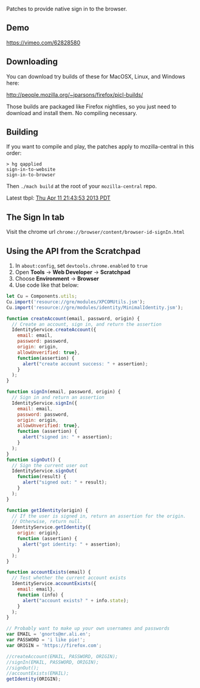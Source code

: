 Patches to provide native sign in to the browser.

## Demo

https://vimeo.com/62828580

## Downloading

You can download try builds of these for MacOSX, Linux, and Windows here:

http://people.mozilla.org/~jparsons/firefox/picl-builds/

Those builds are packaged like Firefox nightlies, so you just need to download
and install them.  No compiling necessary.

## Building

If you want to compile and play, the patches apply to mozilla-central in this order:

```shell
> hg qapplied
sign-in-to-website
sign-in-to-browser
```

Then `./mach build` at the root of your `mozilla-central` repo.

Latest tbpl: [Thu Apr 11 21:43:53 2013 PDT](https://tbpl.mozilla.org/?tree=Try&rev=245ba06fe850)

## The Sign In tab

Visit the chrome url `chrome://browser/content/browser-id-signIn.html`

## Using the API from the Scratchpad

1. In `about:config`, set `devtools.chrome.enabled` to `true`
2. Open **Tools** → **Web Developer** → **Scratchpad**
3. Choose **Environment** → **Browser**
4. Use code like that below:

```javascript
let Cu = Components.utils;
Cu.import('resource://gre/modules/XPCOMUtils.jsm');
Cu.import('resource://gre/modules/identity/MinimalIdentity.jsm');

function createAccount(email, password, origin) {
  // Create an account, sign in, and return the assertion
  IdentityService.createAccount({
    email: email,
    password: password,
    origin: origin,
    allowUnverified: true},
    function(assertion) {
      alert("create account success: " + assertion);
    }
  );
}

function signIn(email, password, origin) {
  // Sign in and return an assertion
  IdentityService.signIn({
    email: email,
    password: password,
    origin: origin,
    allowUnverified: true},
    function (assertion) {
      alert("signed in: " + assertion);
    }
  );
}
function signOut() {
  // Sign the current user out
  IdentityService.signOut(
    function(result) {
      alert("signed out: " + result);
    }
  );
}

function getIdentity(origin) {
  // If the user is signed in, return an assertion for the origin.
  // Otherwise, return null.
  IdentityService.getIdentity({
    origin: origin},
    function (assertion) {
      alert("got identity: " + assertion);
    }
  );
}

function accountExists(email) {
  // Test whether the current account exists
  IdentityService.accountExists({
    email: email},
    function (info) {
      alert("account exists? " + info.state);
    }
  );
}

// Probably want to make up your own usernames and passwords
var EMAIL = 'gnorts@mr.ali.en';
var PASSWORD = 'i like pie!';
var ORIGIN = 'https://firefox.com';

//createAccount(EMAIL, PASSWORD, ORIGIN);
//signIn(EMAIL, PASSWORD, ORIGIN);
//signOut();
//accountExists(EMAIL);
getIdentity(ORIGIN);
```
